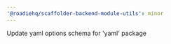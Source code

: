 ```yaml
---
'@roadiehq/scaffolder-backend-module-utils': minor
---
```


Update yaml options schema for 'yaml' package
